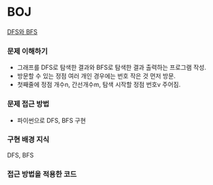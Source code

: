 # BOJ
[DFS와 BFS](https://www.acmicpc.net/problem/1260)

### 문제 이해하기
- 그래프를 DFS로 탐색한 결과와 BFS로 탐색한 결과 출력하는 프로그램 작성.
- 방문할 수 있는 정점 여러 개인 경우에는 번호 작은 것 먼저 방문.
- 첫째줄에 정점 개수n, 간선개수m, 탐색 시작할 정점 번호v 주어짐.

### 문제 접근 방법
- 파이썬으로 DFS, BFS 구현


### 구현 배경 지식
DFS, BFS

### 접근 방법을 적용한 코드
```python

```
